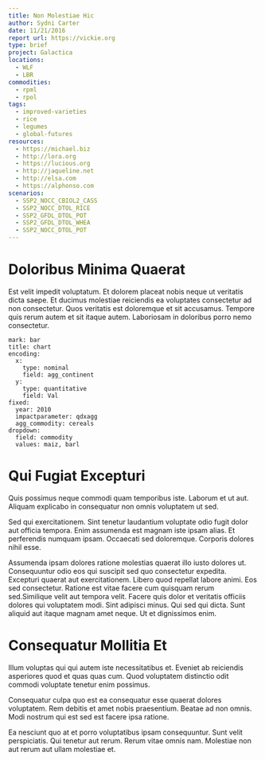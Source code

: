 ```yaml
---
title: Non Molestiae Hic
author: Sydni Carter
date: 11/21/2016
report url: https://vickie.org
type: brief
project: Galactica
locations:
  - WLF
  - LBR
commodities:
  - rpml
  - rpol
tags:
  - improved-varieties
  - rice
  - legumes
  - global-futures
resources:
  - https://michael.biz
  - http://lora.org
  - https://lucious.org
  - http://jaqueline.net
  - http://elsa.com
  - https://alphonso.com
scenarios:
  - SSP2_NOCC_CBIOL2_CASS
  - SSP2_NOCC_DTOL_RICE
  - SSP2_GFDL_DTOL_POT
  - SSP2_GFDL_DTOL_WHEA
  - SSP2_NOCC_DTOL_POT
---
```

# Doloribus Minima Quaerat
Est velit impedit voluptatum. Et dolorem placeat nobis neque ut veritatis dicta saepe. Et ducimus molestiae reiciendis ea voluptates consectetur ad non consectetur. Quos veritatis est doloremque et sit accusamus. Tempore quis rerum autem et sit itaque autem. Laboriosam in doloribus porro nemo consectetur.

```vis
mark: bar
title: chart
encoding:
  x:
    type: nominal
    field: agg_continent
  y:
    type: quantitative
    field: Val
fixed:
  year: 2010
  impactparameter: qdxagg
  agg_commodity: cereals
dropdown:
  field: commodity
  values: maiz, barl
```

# Qui Fugiat Excepturi
Quis possimus neque commodi quam temporibus iste. Laborum et ut aut. Aliquam explicabo in consequatur non omnis voluptatem ut sed.
 Sed qui exercitationem. Sint tenetur laudantium voluptate odio fugit dolor aut officia tempora. Enim assumenda est magnam iste ipsam alias. Et perferendis numquam ipsam. Occaecati sed doloremque. Corporis dolores nihil esse.
 Assumenda ipsam dolores ratione molestias quaerat illo iusto dolores ut. Consequuntur odio eos qui suscipit sed quo consectetur expedita. Excepturi quaerat aut exercitationem. Libero quod repellat labore animi. Eos sed consectetur. Ratione est vitae facere cum quisquam rerum sed.Similique velit aut tempora velit. Facere quis dolor et veritatis officiis dolores qui voluptatem modi. Sint adipisci minus. Qui sed qui dicta. Sunt aliquid aut itaque magnam amet neque. Ut et dignissimos enim.

# Consequatur Mollitia Et
Illum voluptas qui qui autem iste necessitatibus et. Eveniet ab reiciendis asperiores quod et quas quas cum. Quod voluptatem distinctio odit commodi voluptate tenetur enim possimus.
 Consequatur culpa quo est ea consequatur esse quaerat dolores voluptatem. Rem debitis et amet nobis praesentium. Beatae ad non omnis. Modi nostrum qui est sed est facere ipsa ratione.
 Ea nesciunt quo at et porro voluptatibus ipsam consequuntur. Sunt velit perspiciatis. Qui tenetur aut rerum. Rerum vitae omnis nam. Molestiae non aut rerum aut ullam molestiae et.
